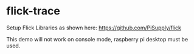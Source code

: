 # flick-trace
Setup Flick Libraries as shown here: https://github.com/PiSupply/flick

This demo will not work on console mode, raspberry pi desktop must be used.
